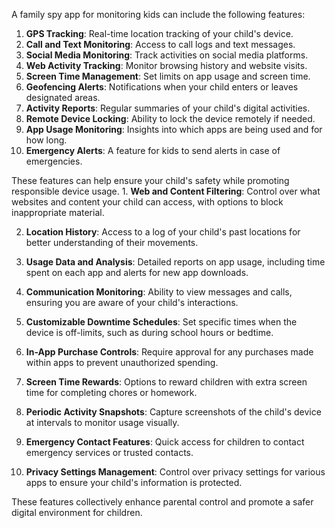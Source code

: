 <div class="prose break-words dark:prose-invert prose-p:leading-relaxed prose-pre:p-0 fix-max-with-100"><p class="mb-2 last:mb-0">A family spy app for monitoring kids can include the following features:</p>
<ol>
<li><strong>GPS Tracking</strong>: Real-time location tracking of your child's device.</li>
<li><strong>Call and Text Monitoring</strong>: Access to call logs and text messages.</li>
<li><strong>Social Media Monitoring</strong>: Track activities on social media platforms.</li>
<li><strong>Web Activity Tracking</strong>: Monitor browsing history and website visits.</li>
<li><strong>Screen Time Management</strong>: Set limits on app usage and screen time.</li>
<li><strong>Geofencing Alerts</strong>: Notifications when your child enters or leaves designated areas.</li>
<li><strong>Activity Reports</strong>: Regular summaries of your child's digital activities.</li>
<li><strong>Remote Device Locking</strong>: Ability to lock the device remotely if needed.</li>
<li><strong>App Usage Monitoring</strong>: Insights into which apps are being used and for how long.</li>
<li><strong>Emergency Alerts</strong>: A feature for kids to send alerts in case of emergencies.</li>
</ol>
<p class="mb-2 last:mb-0">These features can help ensure your child's safety while promoting responsible device usage. 1. <strong>Web and Content Filtering</strong>: Control over what websites and content your child can access, with options to block inappropriate material.</p>
<ol start="2">
<li>
<p class="mb-2 last:mb-0"><strong>Location History</strong>: Access to a log of your child's past locations for better understanding of their movements.</p>
</li>
<li>
<p class="mb-2 last:mb-0"><strong>Usage Data and Analysis</strong>: Detailed reports on app usage, including time spent on each app and alerts for new app downloads.</p>
</li>
<li>
<p class="mb-2 last:mb-0"><strong>Communication Monitoring</strong>: Ability to view messages and calls, ensuring you are aware of your child's interactions.</p>
</li>
<li>
<p class="mb-2 last:mb-0"><strong>Customizable Downtime Schedules</strong>: Set specific times when the device is off-limits, such as during school hours or bedtime.</p>
</li>
<li>
<p class="mb-2 last:mb-0"><strong>In-App Purchase Controls</strong>: Require approval for any purchases made within apps to prevent unauthorized spending.</p>
</li>
<li>
<p class="mb-2 last:mb-0"><strong>Screen Time Rewards</strong>: Options to reward children with extra screen time for completing chores or homework.</p>
</li>
<li>
<p class="mb-2 last:mb-0"><strong>Periodic Activity Snapshots</strong>: Capture screenshots of the child's device at intervals to monitor usage visually.</p>
</li>
<li>
<p class="mb-2 last:mb-0"><strong>Emergency Contact Features</strong>: Quick access for children to contact emergency services or trusted contacts.</p>
</li>
<li>
<p class="mb-2 last:mb-0"><strong>Privacy Settings Management</strong>: Control over privacy settings for various apps to ensure your child's information is protected.</p>
</li>
</ol>
<p class="mb-2 last:mb-0">These features collectively enhance parental control and promote a safer digital environment for children.</p></div>
